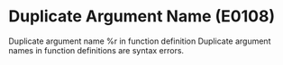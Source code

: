 # Duplicate Argument Name (E0108)

Duplicate argument name %r in function definition Duplicate argument
names in function definitions are syntax errors.
